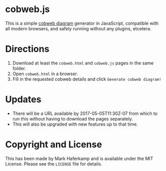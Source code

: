 # cobweb.js
This is a simple [cobweb diagram](https://en.wikipedia.org/wiki/Cobweb_plot) generator in JavaScript, compatible with all modern browsers, and safely running without any plugins, etcetera.

# Directions
1. Download at least the `cobweb.html` and `cobweb.js` pages in the same folder.
1. Open `cobweb.html` in a browser.
1. Fill in the requested cobweb details and click `Generate cobweb diagram!`

# Updates
* There will be a URL available by 2017-05-05T11:30Z-07 from which to run this without having to download the pages separately.
* This will also be upgraded with new features up to that time.

# Copyright and License
This has been made by Mark Haferkamp and is available under the MIT License. Please see the `LICENSE` file for details.
